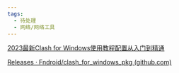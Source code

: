 ```yaml
---
tags:
  - 待处理
  - 网络/网络工具
---
```



[2023最新Clash for Windows使用教程配置从入门到精通](https://clashforwindows.org/)

[Releases · Fndroid/clash_for_windows_pkg (github.com)](https://github.com/Fndroid/clash_for_windows_pkg/releases)